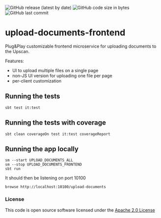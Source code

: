![GitHub release (latest by date)](https://img.shields.io/github/v/release/hmrc/upload-documents-frontend) ![GitHub code size in bytes](https://img.shields.io/github/languages/code-size/hmrc/upload-documents-frontend) ![GitHub last commit](https://img.shields.io/github/last-commit/hmrc/upload-documents-frontend)

# upload-documents-frontend

Plug&Play customizable frontend microservice for uploading documents to the Upscan. 

Features:
- UI to upload multiple files on a single page
- non-JS UI version for uploading one file per page
- per-client customization

## Running the tests

    sbt test it:test

## Running the tests with coverage

    sbt clean coverageOn test it:test coverageReport

## Running the app locally

    sm --start UPLOAD_DOCUMENTS_ALL
    sm --stop UPLOAD_DOCUMENTS_FRONTEND 
    sbt run

It should then be listening on port 10100

    browse http://localhost:10100/upload-documents

### License


This code is open source software licensed under the [Apache 2.0 License]("http://www.apache.org/licenses/LICENSE-2.0.html")
